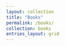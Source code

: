 ```yaml
---
layout: collection
title: "Books"
permalink: /books/
collection: books
entries_layout: grid
---
```

